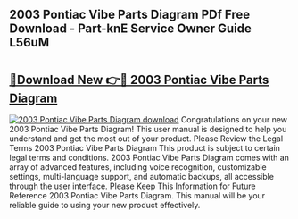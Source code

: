 ## 2003 Pontiac Vibe Parts Diagram PDf Free Download - Part-knE Service Owner Guide L56uM

# <h2><a href="http://dft1os.blite.top/?on=2003+Pontiac+Vibe+Parts+Diagram">🔗Download New 👉🔴 2003 Pontiac Vibe Parts Diagram</a></h2>

[![2003 Pontiac Vibe Parts Diagram download](https://i.imgur.com/lujVjoI.png)](http://dft1os.blite.top/?on=2003+Pontiac+Vibe+Parts+Diagram)
Congratulations on your new 2003 Pontiac Vibe Parts Diagram! This user manual is designed to help you understand and get the most out of your product. Please Review the Legal Terms 2003 Pontiac Vibe Parts Diagram This product is subject to certain legal terms and conditions. 2003 Pontiac Vibe Parts Diagram comes with an array of advanced features, including voice recognition, customizable settings, multi-language support, and automatic backups, all accessible through the user interface. Please Keep This Information for Future Reference 2003 Pontiac Vibe Parts Diagram. This manual will be your reliable guide to using your new product effectively.
